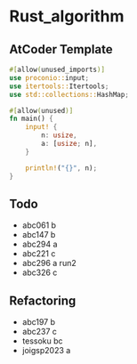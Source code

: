 # Rust_algorithm

## AtCoder Template

```rust
#[allow(unused_imports)]
use proconio::input;
use itertools::Itertools;
use std::collections::HashMap;

#[allow(unused)]
fn main() {
    input! {
        n: usize,
        a: [usize; n],
    }

    println!("{}", n);
}
```

## Todo

- abc061 b
- abc147 b
- abc294 a
- abc221 c
- abc296 a run2
- abc326 c

## Refactoring

- abc197 b
- abc237 c
- tessoku bc
- joigsp2023 a
